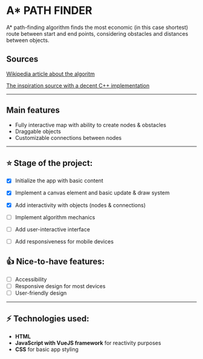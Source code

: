 # A* PATH FINDER 
A* path-finding algorithm finds the most economic (in this case shortest) route between start and end points, considering obstacles and distances between objects.

## Sources

[Wikipedia article about the algoritm][wiki]

[The inspiration source with a decent C++ implementation][yt]

---

## Main features
* Fully interactive map with ability to create nodes & obstacles
* Draggable objects
* Customizable connections between nodes

---

## :star: Stage of the project:
- [x] Initialize the app with basic content

- [x] Implement a canvas element and basic update & draw system 

- [x] Add interactivity with objects (nodes & connections)

- [ ] Implement algorithm mechanics 

- [ ] Add user-interactive interface

- [ ] Add responsiveness for mobile devices
 
## :thumbsup: Nice-to-have features:
- [ ] Accessibility
- [ ] Responsive design for most devices
- [ ] User-friendly design 

---

## :zap: Technologies used:
* **HTML**
* **JavaScript with VueJS framework** for reactivity purposes
* **CSS** for basic app styling

[wiki]: https://en.wikipedia.org/wiki/A*_search_algorithm
[yt]: https://www.youtube.com/watch?v=icZj67PTFhc